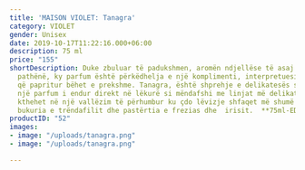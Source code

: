 ```yaml
---
title: 'MAISON VIOLET: Tanagra'
category: VIOLET
gender: Unisex
date: 2019-10-17T11:22:16.000+06:00
description: 75 ml
price: "155"
shortDescription: Duke zbuluar të padukshmen, aromën ndjellëse të asaj që ngelet e
  pathënë, ky parfum është përkëdhelja e një komplimenti, interpretuesi i një atmosfere
  që papritur bëhet e prekshme. Tanagra, është shprehje e delikatesës së përjetshme,
  një parfum i endur direkt në lëkurë si mëndafshi me linjat më delikate. Nuhatja
  kthehet në një vallëzim të përhumbur ku çdo lëvizje shfaqet më shumë nga lulet delikate,
  bukuria e trëndafilit dhe pastërtia e frezias dhe  irisit.  **75ml-EDP-UNISEX**
productID: "52"
images:
- image: "/uploads/tanagra.png"
- image: "/uploads/tanagra.png"

---
```

